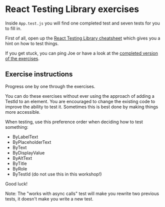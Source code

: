 # React Testing Library exercises

Inside `App.test.js` you will find one completed test and seven tests for you to fill in.

First of all, open up the [React Testing Library cheatsheet](https://github.com/testing-library/react-testing-library/raw/master/other/cheat-sheet.pdf) which gives you a hint on how to test things.

If you get stuck, you can ping Joe or have a look at the [completed version of the exercises](https://github.com/joejag/react-todo-2019/blob/final/src/App.test.js).

## Exercise instructions

Progress one by one through the exercises.

You can do these exercises without ever using the approach of adding a TestId to an element. You are encouraged to change the existing code to improve the ability to test it. Sometimes this is best done by making things more accessible.

When testing, use this preference order when deciding how to test something:

- ByLabelText
- ByPlaceholderText
- ByText
- ByDisplayValue
- ByAltText
- ByTitle
- ByRole
- ByTestId (do not use this in this workshop!)

Good luck!

Note: The "works with async calls" test will make you rewrite two previous tests, it doesn't make you write a new test.
